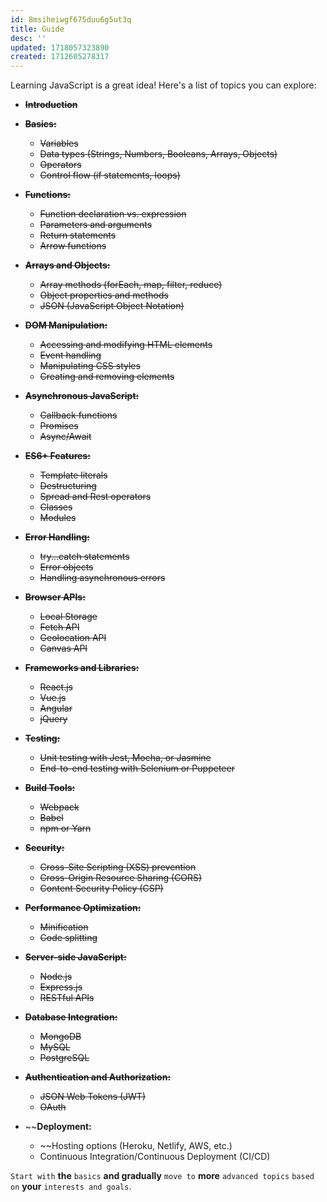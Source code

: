 ```yaml
---
id: 8msiheiwgf675duu6g5ut3q
title: Guide
desc: ''
updated: 1718057323890
created: 1712605278317
---
```


Learning JavaScript is a great idea! Here's a list of topics you can explore:

- ~~**Introduction**~~

- ~~**Basics:**~~
   - ~~Variables~~
   - ~~Data types (Strings, Numbers, Booleans, Arrays, Objects)~~
   - ~~Operators~~
   - ~~Control flow (if statements, loops)~~

- ~~**Functions:**~~
   - ~~Function declaration vs. expression~~
   - ~~Parameters and arguments~~
   - ~~Return statements~~
   - ~~Arrow functions~~

- ~~**Arrays and Objects:**~~
   - ~~Array methods (forEach, map, filter, reduce)~~
   - ~~Object properties and methods~~
   - ~~JSON (JavaScript Object Notation)~~

- ~~**DOM Manipulation:**~~
   - ~~Accessing and modifying HTML elements~~
   - ~~Event handling~~
   - ~~Manipulating CSS styles~~
   - ~~Creating and removing elements~~

- ~~**Asynchronous JavaScript:**~~
   - ~~Callback functions~~
   - ~~Promises~~
   - ~~Async/Await~~

- ~~**ES6+ Features:**~~
   - ~~Template literals~~
   - ~~Destructuring~~
   - ~~Spread and Rest operators~~
   - ~~Classes~~
   - ~~Modules~~

- ~~**Error Handling:**~~
   - ~~try...catch statements~~
   - ~~Error objects~~
   - ~~Handling asynchronous errors~~

- ~~**Browser APIs:**~~
   - ~~Local Storage~~
   - ~~Fetch API~~
   - ~~Geolocation API~~
   - ~~Canvas API~~

- ~~**Frameworks and Libraries:**~~
   - ~~React.js~~
   - ~~Vue.js~~
   - ~~Angular~~
   - ~~jQuery~~

- ~~**Testing:**~~
   - ~~Unit testing with Jest, Mocha, or Jasmine~~
   - ~~End-to-end testing with Selenium or Puppeteer~~

- ~~**Build Tools:**~~
    - ~~Webpack~~
    - ~~Babel~~
    - ~~npm or Yarn~~

- ~~**Security:**~~
    - ~~Cross-Site Scripting (XSS) prevention~~
    - ~~Cross-Origin Resource Sharing (CORS)~~
    - ~~Content Security Policy (CSP)~~

- ~~**Performance Optimization:**~~
    - ~~Minification~~
    - ~~Code splitting~~

- ~~**Server-side JavaScript:**~~
    - ~~Node.js~~
    - ~~Express.js~~
    - ~~RESTful APIs~~

- ~~**Database Integration:**~~
    - ~~MongoDB~~
    - ~~MySQL~~
    - ~~PostgreSQL~~

- ~~**Authentication and Authorization:**~~
    - ~~JSON Web Tokens (JWT)~~
    - ~~OAuth~~

- ~~**Deployment:**
    - ~~Hosting options (Heroku, Netlify, AWS, etc.)
    - Continuous Integration/Continuous Deployment (CI/CD)

`Start with` **the** `basics` **and gradually** `move to` **more** `advanced topics` `based on` **your** `interests and goals`.